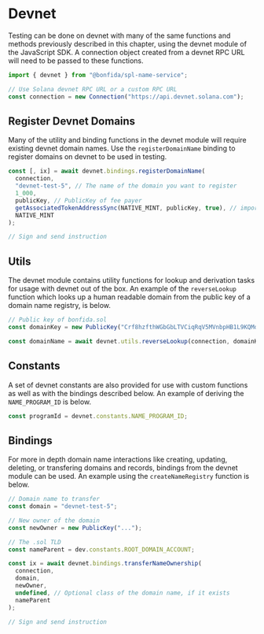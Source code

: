 # Devnet

Testing can be done on devnet with many of the same functions and methods previously described in this chapter, using the devnet module of the JavaScript SDK. A connection object created from a devnet RPC URL will need to be passed to these functions.

```js
import { devnet } from "@bonfida/spl-name-service";

// Use Solana devnet RPC URL or a custom RPC URL
const connection = new Connection("https://api.devnet.solana.com");
```

## Register Devnet Domains

Many of the utility and binding functions in the devnet module will require existing devnet domain names. Use the `registerDomainName` binding to register domains on devnet to be used in testing.

```js
const [, ix] = await devnet.bindings.registerDomainName(
  connection,
  "devnet-test-5", // The name of the domain you want to register
  1_000,
  publicKey, // PublicKey of fee payer
  getAssociatedTokenAddressSync(NATIVE_MINT, publicKey, true), // import from @solana/spl-token
  NATIVE_MINT
);

// Sign and send instruction
```

## Utils

The devnet module contains utility functions for lookup and derivation tasks for usage with devnet out of the box. An example of the `reverseLookup` function which looks up a human readable domain from the public key of a domain name registry, is below.

```js
// Public key of bonfida.sol
const domainKey = new PublicKey("Crf8hzfthWGbGbLTVCiqRqV5MVnbpHB1L9KQMd6gsinb");

const domainName = await devnet.utils.reverseLookup(connection, domainKey); // bonfida
```

## Constants

A set of devnet constants are also provided for use with custom functions as well as with the bindings described below. An example of deriving the `NAME_PROGRAM_ID` is below.

```js
const programId = devnet.constants.NAME_PROGRAM_ID;
```

## Bindings

For more in depth domain name interactions like creating, updating, deleting, or transfering domains and records, bindings from the devnet module can be used. An example using the `createNameRegistry` function is below.

```js
// Domain name to transfer
const domain = "devnet-test-5";

// New owner of the domain
const newOwner = new PublicKey("...");

// The .sol TLD
const nameParent = dev.constants.ROOT_DOMAIN_ACCOUNT;

const ix = await devnet.bindings.transferNameOwnership(
  connection,
  domain,
  newOwner,
  undefined, // Optional class of the domain name, if it exists
  nameParent
);

// Sign and send instruction
```
